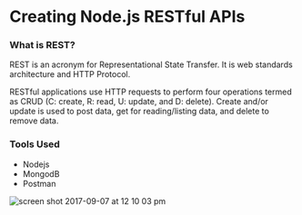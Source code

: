 # Creating Node.js RESTful APIs 
### What is REST?

REST is an acronym for Representational State Transfer. 
It is web standards architecture and HTTP Protocol. 

RESTful applications use HTTP requests to perform four operations termed as CRUD (C: create, R: read, U: update, and D: delete). Create and/or update is used to post data, get for reading/listing data, and delete to remove data.

### Tools Used

  - Nodejs
  - MongodB
  - Postman
  
  ![screen shot 2017-09-07 at 12 10 03 pm](https://user-images.githubusercontent.com/26729817/30145695-c9d758f0-93c5-11e7-8932-5d085680eb4e.png)

